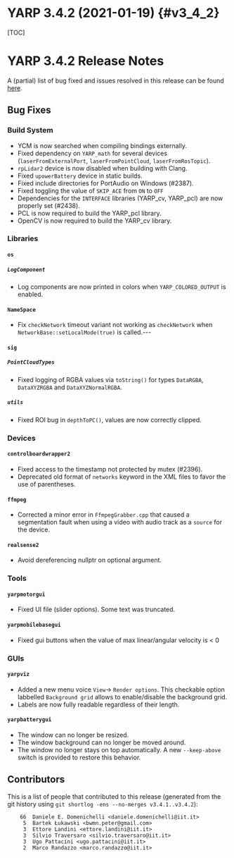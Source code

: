 YARP 3.4.2 (2021-01-19)                                                {#v3_4_2}
=======================

[TOC]

YARP 3.4.2 Release Notes
========================


A (partial) list of bug fixed and issues resolved in this release can be found
[here](https://github.com/robotology/yarp/issues?q=label%3A%22Fixed+in%3A+YARP+v3.4.2%22).


Bug Fixes
---------

### Build System

* YCM is now searched when compiling bindings externally.
* Fixed dependency on `YARP_math` for several devices (`laserFromExternalPort`,
  `laserFromPointCloud`, `laserFromRosTopic`).
* `rpLidar2` device is now disabled when building with Clang.
* Fixed `upowerBattery` device in static builds.
* Fixed include directories for PortAudio on Windows (#2387).
* Fixed toggling the value of `SKIP_ACE` from `ON` to `OFF`
* Dependencies for the `INTERFACE` libraries (YARP_cv, YARP_pcl)
  are now properly set (#2438).
* PCL is now required to build the YARP_pcl library.
* OpenCV is now required to build the YARP_cv library.

### Libraries

#### `os`

##### `LogComponent`

* Log components are now printed in colors when `YARP_COLORED_OUTPUT` is
  enabled.

#### `NameSpace`

* Fix `checkNetwork` timeout variant not working as `checkNetwork`
  when `NetworkBase::setLocalMode(true)` is called.---


#### `sig`

##### `PointCloudTypes`

* Fixed logging of RGBA values via `toString()` for types `DataRGBA`,
  `DataXYZRGBA` and `DataXYZNormalRGBA`.

##### `utils`

* Fixed ROI bug in `depthToPC()`, values are now correctly clipped.


### Devices

#### `controlboardwrapper2`

* Fixed access to the timestamp not protected by mutex (#2396).
* Deprecated old format of `networks` keyword in the XML files to favor the use
  of parentheses.

#### `ffmpeg`

* Corrected a minor error in `FfmpegGrabber.cpp` that caused a segmentation
  fault when using a video with audio track as a `source` for the device.

#### `realsense2`

* Avoid dereferencing nullptr on optional argument.


### Tools

#### `yarpmotorgui`

* Fixed UI file (slider options). Some text was truncated.

#### `yarpmobilebasegui`

* Fixed gui buttons when the value of max linear/angular velocity is < 0



### GUIs

#### `yarpviz`

* Added a new menu voice `View`-> `Render options`.
  This checkable option labbelled `Background grid` allows to enable/disable the
  background grid.
* Labels are now fully readable regardless of their length.

#### `yarpbatterygui`

* The window can no longer be resized.
* The window background can no longer be moved around.
* The window no longer stays on top automatically. A new `--keep-above` switch
  is provided to restore this behavior.

Contributors
------------

This is a list of people that contributed to this release (generated from the
git history using `git shortlog -ens --no-merges v3.4.1..v3.4.2`):

```
    66	Daniele E. Domenichelli <daniele.domenichelli@iit.it>
     5	Bartek Łukawski <bwmn.peter@gmail.com>
     3	Ettore Landini <ettore.landini@iit.it>
     3	Silvio Traversaro <silvio.traversaro@iit.it>
     3	Ugo Pattacini <ugo.pattacini@iit.it>
     2	Marco Randazzo <marco.randazzo@iit.it>
```
